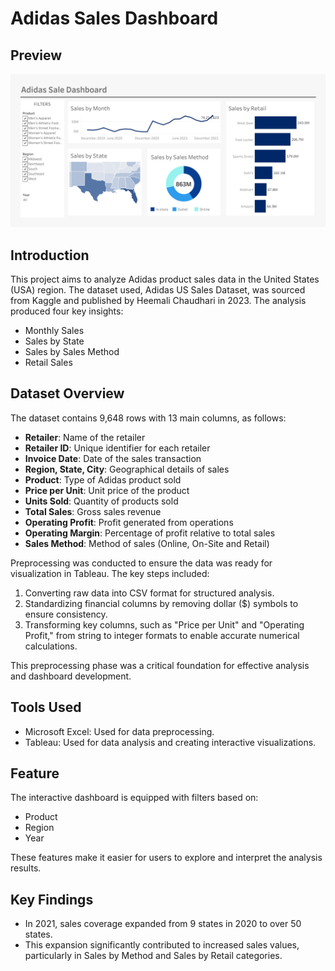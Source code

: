 # Adidas Sales Dashboard
## Preview

![Dashboard Preview](Image/Dashboard%204.png)

## Introduction
This project aims to analyze Adidas product sales data in the United States (USA) region. The dataset used, Adidas US Sales Dataset, was sourced from Kaggle and published by Heemali Chaudhari in 2023. The analysis produced four key insights:
- Monthly Sales
- Sales by State
- Sales by Sales Method
- Retail Sales
## Dataset Overview
The dataset contains 9,648 rows with 13 main columns, as follows:
- **Retailer**: Name of the retailer
- **Retailer ID**: Unique identifier for each retailer
- **Invoice Date**: Date of the sales transaction
- **Region, State, City**: Geographical details of sales
- **Product**: Type of Adidas product sold
- **Price per Unit**: Unit price of the product
- **Units Sold**: Quantity of products sold
- **Total Sales**: Gross sales revenue
- **Operating Profit**: Profit generated from operations
- **Operating Margin**: Percentage of profit relative to total sales
- **Sales Method**: Method of sales (Online, On-Site and Retail)

Preprocessing was conducted to ensure the data was ready for visualization in Tableau. The key steps included:

1. Converting raw data into CSV format for structured analysis.
2. Standardizing financial columns by removing dollar ($) symbols to ensure consistency.
3. Transforming key columns, such as "Price per Unit" and "Operating Profit," from string to integer formats to enable accurate numerical calculations.

This preprocessing phase was a critical foundation for effective analysis and dashboard development.

## Tools Used
- Microsoft Excel: Used for data preprocessing.
- Tableau: Used for data analysis and creating interactive visualizations.

## Feature
The interactive dashboard is equipped with filters based on:
- Product
- Region
- Year

These features make it easier for users to explore and interpret the analysis results.

## Key Findings
- In 2021, sales coverage expanded from 9 states in 2020 to over 50 states.
- This expansion significantly contributed to increased sales values, particularly in Sales by Method and Sales by Retail categories.
